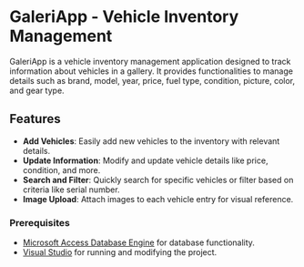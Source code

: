 # GaleriApp - Vehicle Inventory Management

GaleriApp is a vehicle inventory management application designed to track information about vehicles in a gallery. It provides functionalities to manage details such as brand, model, year, price, fuel type, condition, picture, color, and gear type.

## Features

- **Add Vehicles**: Easily add new vehicles to the inventory with relevant details.
- **Update Information**: Modify and update vehicle details like price, condition, and more.
- **Search and Filter**: Quickly search for specific vehicles or filter based on criteria like serial number.
- **Image Upload**: Attach images to each vehicle entry for visual reference.


### Prerequisites

- [Microsoft Access Database Engine](https://www.microsoft.com/en-us/download/details.aspx?id=54920) for database functionality.
- [Visual Studio](https://visualstudio.microsoft.com/) for running and modifying the project.

